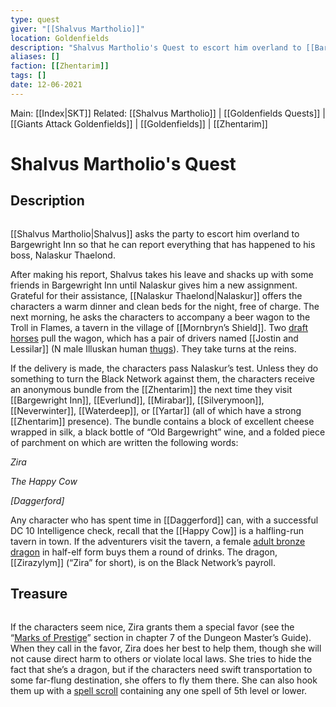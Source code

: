 ```yaml
---
type: quest
giver: "[[Shalvus Martholio]]"
location: Goldenfields
description: "Shalvus Martholio's Quest to escort him overland to [[Bargewright Inn]] so that he can report everything that has happened to his boss [[Nalaskur Thaelond]]."
aliases: []
faction: [[Zhentarim]]
tags: []
date: 12-06-2021
---
```

Main: [[Index|SKT]]
Related: [[Shalvus Martholio]] | [[Goldenfields Quests]] | [[Giants Attack Goldenfields]] | [[Goldenfields]] | [[Zhentarim]]
# Shalvus Martholio's Quest

## Description
```ad-abstract

```
[[Shalvus Martholio|Shalvus]] asks the party to escort him overland to Bargewright Inn so that he can report everything that has happened to his boss, Nalaskur Thaelond.

After making his report, Shalvus takes his leave and shacks up with some friends in Bargewright Inn until Nalaskur gives him a new assignment. Grateful for their assistance, [[Nalaskur Thaelond|Nalaskur]] offers the characters a warm dinner and clean beds for the night, free of charge. The next morning, he asks the characters to accompany a beer wagon to the Troll in Flames, a tavern in the village of [[Mornbryn’s Shield]]. Two [draft horses](https://www.dndbeyond.com/monsters/draft-horse) pull the wagon, which has a pair of drivers named [[Jostin and Lessilar]] (N male Illuskan human [thugs](https://www.dndbeyond.com/monsters/thug)). They take turns at the reins.

If the delivery is made, the characters pass Nalaskur’s test. Unless they do something to turn the Black Network against them, the characters receive an anonymous bundle from the [[Zhentarim]] the next time they visit [[Bargewright Inn]], [[Everlund]], [[Mirabar]], [[Silverymoon]], [[Neverwinter]], [[Waterdeep]], or [[Yartar]] (all of which have a strong [[Zhentarim]] presence). The bundle contains a block of excellent cheese wrapped in silk, a black bottle of “Old Bargewright” wine, and a folded piece of parchment on which are written the following words:

*Zira*

*The Happy Cow*

*[Daggerford]*

Any character who has spent time in [[Daggerford]] can, with a successful DC 10 Intelligence check, recall that the [[Happy Cow]] is a halfling-run tavern in town. If the adventurers visit the tavern, a female [adult bronze dragon](https://www.dndbeyond.com/monsters/adult-bronze-dragon) in half-elf form buys them a round of drinks. The dragon, [[Zirazylym]] (“Zira” for short), is on the Black Network’s payroll.

## Treasure
```ad-note

```
If the characters seem nice, Zira grants them a special favor (see the “[Marks of Prestige](https://www.dndbeyond.com/compendium/rules/dmg/other-rewards#MarksofPrestige)” section in chapter 7 of the Dungeon Master’s Guide). When they call in the favor, Zira does her best to help them, though she will not cause direct harm to others or violate local laws. She tries to hide the fact that she’s a dragon, but if the characters need swift transportation to some far-flung destination, she offers to fly them there. She can also hook them up with a [spell scroll](https://www.dndbeyond.com/magic-items/spell-scroll) containing any one spell of 5th level or lower.
